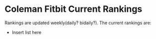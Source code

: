 # Coleman Fitbit Current Rankings

Rankings are updated weekly(daily? bidaily?). The current rankings are:

* Insert list here
